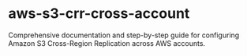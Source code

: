 # aws-s3-crr-cross-account
Comprehensive documentation and step-by-step guide for configuring Amazon S3 Cross-Region Replication across AWS accounts.
